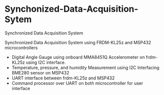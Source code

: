 # Synchonized-Data-Acquisition-Sytem
Synchronized Data Acquisition System


Synchronized Data Acquisition System using FRDM-KL25z and MSP432 microcontrollers

-	Digital Angle Gauge using onboard MMA8451Q Accelerometer on frdm-KL25z using I2C interface.
-	Temperature, pressure, and humidity Measurement using I2C Interfacing BME280 sensor on MSP432
-	UART interface between frdm-KL25z and MSP432
-	Command processor over UART on both microcontroller for user interface
